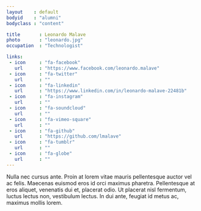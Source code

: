 ```yaml
---
layout    : default
bodyid    : "alumni"
bodyclass : "content"

title       : Leonardo Malave
photo       : "leonardo.jpg"
occupation  : "Technologist"

links:
 - icon     : "fa-facebook"
   url      : "https://www.facebook.com/leonardo.malave"
 - icon     : "fa-twitter"
   url      : ""
 - icon     : "fa-linkedin"
   url      : "https://www.linkedin.com/in/leonardo-malave-22481b"
 - icon     : "fa-instagram"
   url      : ""
 - icon     : "fa-soundcloud"
   url      : ""
 - icon     : "fa-vimeo-square"
   url      : ""
 - icon     : "fa-github"
   url      : "https://github.com/lmalave"
 - icon     : "fa-tumblr"
   url      : ""
 - icon     : "fa-globe"
   url      : ""
---
```


Nulla nec cursus ante. Proin at lorem vitae mauris pellentesque auctor vel ac felis. Maecenas euismod eros id orci maximus pharetra. Pellentesque at eros aliquet, venenatis dui et, placerat odio. Ut placerat nisl fermentum, luctus lectus non, vestibulum lectus. In dui ante, feugiat id metus ac, maximus mollis lorem.
